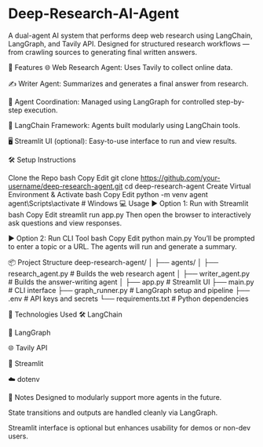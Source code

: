 # Deep-Research-AI-Agent

A dual-agent AI system that performs deep web research using LangChain, LangGraph, and Tavily API. Designed for structured research workflows — from crawling sources to generating final written answers.

🚀 Features 🌐 Web Research Agent: Uses Tavily to collect online data.

✍️ Writer Agent: Summarizes and generates a final answer from research.

🔁 Agent Coordination: Managed using LangGraph for controlled step-by-step execution.

🧱 LangChain Framework: Agents built modularly using LangChain tools.

🖥️ Streamlit UI (optional): Easy-to-use interface to run and view results.

🛠️ Setup Instructions

Clone the Repo bash Copy Edit git clone https://github.com/your-username/deep-research-agent.git cd deep-research-agent
Create Virtual Environment & Activate bash Copy Edit python -m venv agent agent\Scripts\activate # Windows
💻 Usage ▶️ Option 1: Run with Streamlit bash Copy Edit streamlit run app.py Then open the browser to interactively ask questions and view responses.

▶️ Option 2: Run CLI Tool bash Copy Edit python main.py You’ll be prompted to enter a topic or a URL. The agents will run and generate a summary.

📦 Project Structure
deep-research-agent/
│
├── agents/
│   ├── research_agent.py      # Builds the web research agent
│   ├── writer_agent.py        # Builds the answer-writing agent
│
├── app.py                     # Streamlit UI
├── main.py                    # CLI interface
├── graph_runner.py            # LangGraph setup and pipeline
├── .env                       # API keys and secrets
└── requirements.txt           # Python dependencies

🧪 Technologies Used 🛠️ LangChain

🔄 LangGraph

🌐 Tavily API

📜 Streamlit

☁️ dotenv

📌 Notes Designed to modularly support more agents in the future.

State transitions and outputs are handled cleanly via LangGraph.

Streamlit interface is optional but enhances usability for demos or non-dev users.
